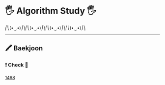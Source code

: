 # 🖐 Algorithm Study 🖐
⎛⎝(•‿•)⎠⎞⎛⎝(•‿•)⎠⎞⎛⎝(•‿•)⎠⎞⎛⎝(•‿•)⎠⎞


---

## 🖍 Baekjoon 
### ❗ Check 💯
[1468](baekjoon/1468(사분면고르기).py)